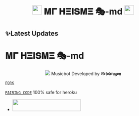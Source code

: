 <h1 align="center"><img src="./assets/logo.gif" width="30px"> 𝚳𝚪 𝚮𝚵𝚰𝐒𝚳𝚵 🎭-md <img src="./assets/logo.gif" width="30px"></h1>

## ✨Latest Updates
# 𝚳𝚪 𝚮𝚵𝚰𝐒𝚳𝚵 🎭-md

<p align="center"> 
<img src="https://i.imgur.com/azXxuNj.jpeg" />
Musicbot Developed by 𝕬𝖗𝖑𝖔𝖉𝖗𝖆𝖌𝖔𝖓
  
[`FORK`](https://github.com/Timetofficial/Mr-heisme-md/fork)

[`PAIRING CODE`](https://mrheisme-pairing-code-c54dcc5f7df8.herokuapp.com/pair)
  100% safe for heroku 

  - <a align="center"><a href="https://dashboard.heroku.com/new?template=https://github.com/Timetofficial/Mr-heisme-md"> <img src="https://img.shields.io/badge/DEPLOY%20NOW-blue?style=for-the-badge&logo=heroku" width="220" height="38.45"/></a></p>
  



  
